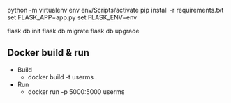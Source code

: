 python -m virtualenv env
env/Scripts/activate
pip install -r requirements.txt 
set FLASK_APP=app.py 
set FLASK_ENV=env

flask db init
flask db migrate
flask db upgrade

## Docker build & run
- Build
  - docker build -t userms .
- Run
  - docker run -p 5000:5000 userms
